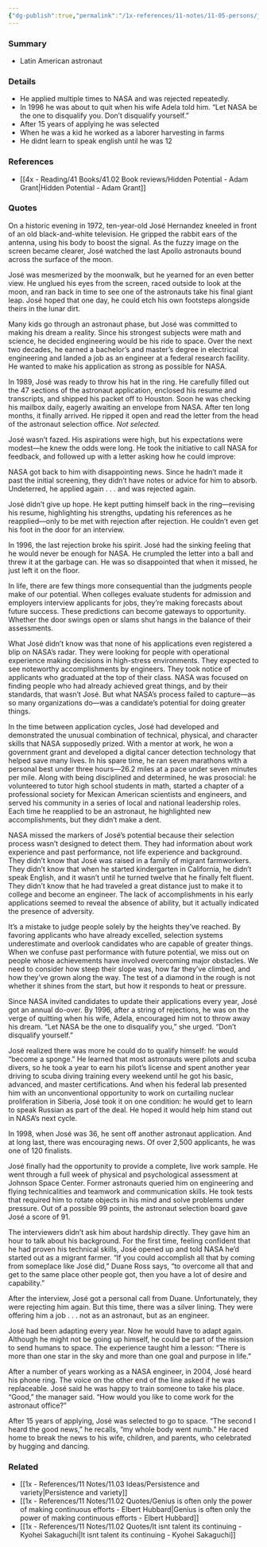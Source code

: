 ```yaml
---
{"dg-publish":true,"permalink":"/1x-references/11-notes/11-05-persons/jose-hernandez/","title":"Jose Hernandez","created":"2024-06-14T21:03:33.497+03:00","updated":"2024-06-24T18:35:37.654+03:00"}
---
```



### Summary
- Latin American astronaut

### Details
- He applied multiple times to NASA and was rejected repeatedly.
- In 1996 he was about to quit when his wife Adela told him. “Let NASA be the one to disqualify you. Don’t disqualify yourself.”
- After 15 years of applying he was selected
- When he was a kid he worked as a laborer harvesting in farms
- He didnt learn to speak english until he was 12

### References
- [[4x - Reading/41 Books/41.02 Book reviews/Hidden Potential - Adam Grant\|Hidden Potential - Adam Grant]]

### Quotes
On a historic evening in 1972, ten-year-old José Hernandez kneeled in front of an old black-and-white television. He gripped the rabbit ears of the antenna, using his body to boost the signal. As the fuzzy image on the screen became clearer, José watched the last Apollo astronauts bound across the surface of the moon.

José was mesmerized by the moonwalk, but he yearned for an even better view. He unglued his eyes from the screen, raced outside to look at the moon, and ran back in time to see one of the astronauts take his final giant leap. José hoped that one day, he could etch his own footsteps alongside theirs in the lunar dirt.

Many kids go through an astronaut phase, but José was committed to making his dream a reality. Since his strongest subjects were math and science, he decided engineering would be his ride to space. Over the next two decades, he earned a bachelor’s and master’s degree in electrical engineering and landed a job as an engineer at a federal research facility. He wanted to make his application as strong as possible for NASA.

In 1989, José was ready to throw his hat in the ring. He carefully filled out the 47 sections of the astronaut application, enclosed his resume and transcripts, and shipped his packet off to Houston. Soon he was checking his mailbox daily, eagerly awaiting an envelope from NASA. After ten long months, it finally arrived. He ripped it open and read the letter from the head of the astronaut selection office. _Not selected._

José wasn’t fazed. His aspirations were high, but his expectations were modest—he knew the odds were long. He took the initiative to call NASA for feedback, and followed up with a letter asking how he could improve:

NASA got back to him with disappointing news. Since he hadn’t made it past the initial screening, they didn’t have notes or advice for him to absorb. Undeterred, he applied again . . . and was rejected again.

José didn’t give up hope. He kept putting himself back in the ring—revising his resume, highlighting his strengths, updating his references as he reapplied—only to be met with rejection after rejection. He couldn’t even get his foot in the door for an interview.

In 1996, the last rejection broke his spirit. José had the sinking feeling that he would never be enough for NASA. He crumpled the letter into a ball and threw it at the garbage can. He was so disappointed that when it missed, he just left it on the floor.

In life, there are few things more consequential than the judgments people make of our potential. When colleges evaluate students for admission and employers interview applicants for jobs, they’re making forecasts about future success. These predictions can become gateways to opportunity. Whether the door swings open or slams shut hangs in the balance of their assessments.

What José didn’t know was that none of his applications even registered a blip on NASA’s radar. They were looking for people with operational experience making decisions in high-stress environments. They expected to see noteworthy accomplishments by engineers. They took notice of applicants who graduated at the top of their class. NASA was focused on finding people who had already achieved great things, and by their standards, that wasn’t José. But what NASA’s process failed to capture—as so many organizations do—was a candidate’s potential for doing greater things.

In the time between application cycles, José had developed and demonstrated the unusual combination of technical, physical, and character skills that NASA supposedly prized. With a mentor at work, he won a government grant and developed a digital cancer detection technology that helped save many lives. In his spare time, he ran seven marathons with a personal best under three hours—26.2 miles at a pace under seven minutes per mile. Along with being disciplined and determined, he was prosocial: he volunteered to tutor high school students in math, started a chapter of a professional society for Mexican American scientists and engineers, and served his community in a series of local and national leadership roles. Each time he reapplied to be an astronaut, he highlighted new accomplishments, but they didn’t make a dent.

NASA missed the markers of José’s potential because their selection process wasn’t designed to detect them. They had information about work experience and past performance, not life experience and background. They didn’t know that José was raised in a family of migrant farmworkers. They didn’t know that when he started kindergarten in California, he didn’t speak English, and it wasn’t until he turned twelve that he finally felt fluent. They didn’t know that he had traveled a great distance just to make it to college and become an engineer. The lack of accomplishments in his early applications seemed to reveal the absence of ability, but it actually indicated the presence of adversity.

It’s a mistake to judge people solely by the heights they’ve reached. By favoring applicants who have already excelled, selection systems underestimate and overlook candidates who are capable of greater things. When we confuse past performance with future potential, we miss out on people whose achievements have involved overcoming major obstacles. We need to consider how steep their slope was, how far they’ve climbed, and how they’ve grown along the way. The test of a diamond in the rough is not whether it shines from the start, but how it responds to heat or pressure.

Since NASA invited candidates to update their applications every year, José got an annual do-over. By 1996, after a string of rejections, he was on the verge of quitting when his wife, Adela, encouraged him not to throw away his dream. “Let NASA be the one to disqualify you,” she urged. “Don’t disqualify yourself.”

José realized there was more he could do to qualify himself: he would “become a sponge.” He learned that most astronauts were pilots and scuba divers, so he took a year to earn his pilot’s license and spent another year driving to scuba diving training every weekend until he got his basic, advanced, and master certifications. And when his federal lab presented him with an unconventional opportunity to work on curtailing nuclear proliferation in Siberia, José took it on one condition: he would get to learn to speak Russian as part of the deal. He hoped it would help him stand out in NASA’s next cycle.

In 1998, when José was 36, he sent off another astronaut application. And at long last, there was encouraging news. Of over 2,500 applicants, he was one of 120 finalists.

José finally had the opportunity to provide a complete, live work sample. He went through a full week of physical and psychological assessment at Johnson Space Center. Former astronauts queried him on engineering and flying technicalities and teamwork and communication skills. He took tests that required him to rotate objects in his mind and solve problems under pressure. Out of a possible 99 points, the astronaut selection board gave José a score of 91.

The interviewers didn’t ask him about hardship directly. They gave him an hour to talk about his background. For the first time, feeling confident that he had proven his technical skills, José opened up and told NASA he’d started out as a migrant farmer. “If you could accomplish all that by coming from someplace like José did,” Duane Ross says, “to overcome all that and get to the same place other people got, then you have a lot of desire and capability.”

After the interview, José got a personal call from Duane. Unfortunately, they were rejecting him again. But this time, there was a silver lining. They were offering him a job . . . not as an astronaut, but as an engineer.

José had been adapting every year. Now he would have to adapt again. Although he might not be going up himself, he could be part of the mission to send humans to space. The experience taught him a lesson: “There is more than one star in the sky and more than one goal and purpose in life.”

After a number of years working as a NASA engineer, in 2004, José heard his phone ring. The voice on the other end of the line asked if he was replaceable. José said he was happy to train someone to take his place. “Good,” the manager said. “How would you like to come work for the astronaut office?”

After 15 years of applying, José was selected to go to space. “The second I heard the good news,” he recalls, “my whole body went numb.” He raced home to break the news to his wife, children, and parents, who celebrated by hugging and dancing.

### Related
- [[1x - References/11 Notes/11.03 Ideas/Persistence and variety\|Persistence and variety]]
- [[1x - References/11 Notes/11.02 Quotes/Genius is often only the power of making continuous efforts - Elbert Hubbard\|Genius is often only the power of making continuous efforts - Elbert Hubbard]]
- [[1x - References/11 Notes/11.02 Quotes/It isnt talent its continuing - Kyohei Sakaguchi\|It isnt talent its continuing - Kyohei Sakaguchi]]